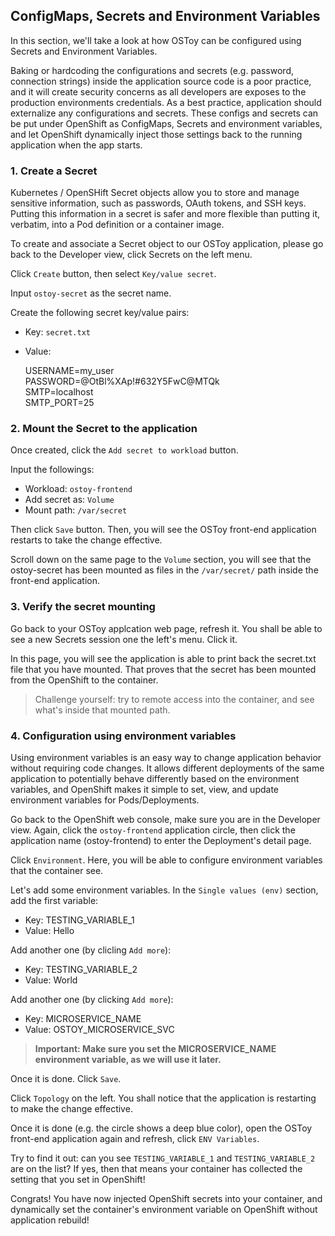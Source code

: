 ## ConfigMaps, Secrets and Environment Variables

In this section, we'll take a look at how OSToy can be configured using Secrets and Environment Variables.

Baking or hardcoding the configurations and secrets (e.g. password, connection strings) inside the application source code is a poor practice, and it will create security concerns as all developers are exposes to the production environments credentials. As a best practice, application should externalize any configurations and secrets. These configs and secrets can be put under OpenShift as ConfigMaps, Secrets and environment variables, and let OpenShift dynamically inject those settings back to the running application when the app starts.

### 1. Create a Secret
Kubernetes / OpenSHift Secret objects allow you to store and manage sensitive information, such as passwords, OAuth tokens, and SSH keys. Putting this information in a secret is safer and more flexible than putting it, verbatim, into a Pod definition or a container image.

To create and associate a Secret object to our OSToy application, please go back to the Developer view, click Secrets on the left menu.

Click `Create` button, then select `Key/value secret`.

Input `ostoy-secret` as the secret name.

Create the following secret key/value pairs:

- Key: `secret.txt`
- Value:

    USERNAME=my_user<br>
    PASSWORD=@OtBl%XAp!#632Y5FwC@MTQk<br>
    SMTP=localhost<br>
    SMTP_PORT=25

### 2. Mount the Secret to the application

Once created, click the `Add secret to workload` button.

Input the followings:

- Workload: `ostoy-frontend`
- Add secret as: `Volume`
- Mount path: `/var/secret`

Then click `Save` button. Then, you will see the OSToy front-end application restarts to take the change effective.

Scroll down on the same page to the `Volume` section, you will see that the ostoy-secret has been mounted as files in the `/var/secret/` path inside the front-end application.

### 3. Verify the secret mounting

Go back to your OSToy applcation web page, refresh it. You shall be able to see a new Secrets session one the left's menu. Click it.

In this page, you will see the application is able to print back the secret.txt file that you have mounted. That proves that the secret has been mounted from the OpenShift to the container.

> Challenge yourself: try to remote access into the container, and see what's inside that mounted path.

### 4. Configuration using environment variables
Using environment variables is an easy way to change application behavior without requiring code changes. It allows different deployments of the same application to potentially behave differently based on the environment variables, and OpenShift makes it simple to set, view, and update environment variables for Pods/Deployments.

Go back to the OpenShift web console, make sure you are in the Developer view. Again, click the `ostoy-frontend` application circle, then click the application name (ostoy-frontend) to enter the Deployment's detail page.

Click `Environment`. Here, you will be able to configure environment variables that the container see.

Let's add some environment variables. In the `Single values (env)` section, add the first variable:

- Key: TESTING_VARIABLE_1
- Value: Hello

Add another one (by clicling `Add more`):

- Key: TESTING_VARIABLE_2
- Value: World

Add another one (by clicking `Add more`):

- Key: MICROSERVICE_NAME
- Value: OSTOY_MICROSERVICE_SVC

> **Important: Make sure you set the MICROSERVICE_NAME environment variable, as we will use it later.**

Once it is done. Click `Save`.

Click `Topology` on the left. You shall notice that the application is restarting to make the change effective.

Once it is done (e.g. the circle shows a deep blue color), open the OSToy front-end application again and refresh, click `ENV Variables`.

Try to find it out: can you see `TESTING_VARIABLE_1` and `TESTING_VARIABLE_2` are on the list? If yes, then that means your container has collected the setting that you set in OpenShift!

Congrats! You have now injected OpenShift secrets into your container, and dynamically set the container's environment variable on OpenShift without application rebuild!